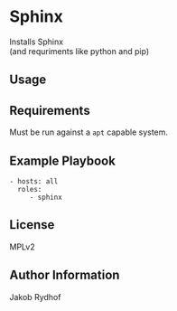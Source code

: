 Sphinx
======

Installs Sphinx  
(and requriments like python and pip)

Usage
-----

Requirements
------------

Must be run against a `apt` capable system.

Example Playbook
----------------

    - hosts: all
      roles:
         - sphinx

License
-------

MPLv2

Author Information
------------------

Jakob Rydhof 
